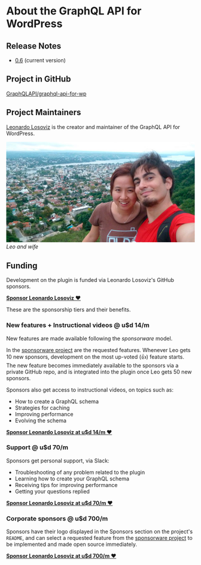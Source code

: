 # About the GraphQL API for WordPress

## Release Notes

- [0.6](release-notes/0.6.md) (current version)

## Project in GitHub

[GraphQLAPI/graphql-api-for-wp](https://github.com/GraphQLAPI/graphql-api-for-wp/)

## Project Maintainers

[Leonardo Losoviz](https://leoloso.com) is the creator and maintainer of the GraphQL API for WordPress.

![Leo and wife](../images/jun-e-leo.jpg)<br/>_Leo and wife_

## Funding

Development on the plugin is funded via Leonardo Losoviz's GitHub sponsors.

**[Sponsor Leonardo Losoviz ❤️](https://github.com/sponsors/leoloso/)**

These are the sponsorship tiers and their benefits.

### New features + Instructional videos @ u$d 14/m

New features are made available following the _sponsorware_ model.

In the [sponsorware project](https://github.com/GraphQLAPI/graphql-api-for-wp/projects/2) are the requested features. Whenever Leo gets 10 new sponsors, development on the most up-voted (👍) feature starts. The new feature becomes immediately available to the sponsors via a private GitHub repo, and is integrated into the plugin once Leo gets 50 new sponsors.

Sponsors also get access to instructional videos, on topics such as:

- How to create a GraphQL schema
- Strategies for caching
- Improving performance
- Evolving the schema

**[Sponsor Leonardo Losoviz at u$d 14/m ❤️](https://github.com/sponsors/leoloso/sponsorships?sponsor=leoloso&tier_id=41767&preview=false)**

### Support @ u$d 70/m

Sponsors get personal support, via Slack:

- Troubleshooting of any problem related to the plugin
- Learning how to create your GraphQL schema
- Receiving tips for improving performance
- Getting your questions replied

**[Sponsor Leonardo Losoviz at u$d 70/m ❤️](https://github.com/sponsors/leoloso/sponsorships?sponsor=leoloso&tier_id=41769&preview=false)**

### Corporate sponsors @ u$d 700/m

Sponsors have their logo displayed in the Sponsors section on the project's `README`, and can select a requested feature from the [sponsorware project](https://github.com/GraphQLAPI/graphql-api-for-wp/projects/2) to be implemented and made open source immediately.

**[Sponsor Leonardo Losoviz at u$d 700/m ❤️](https://github.com/sponsors/leoloso/sponsorships?sponsor=leoloso&tier_id=41770&preview=false)**
